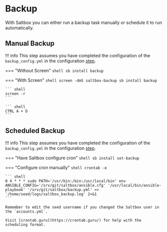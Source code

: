 # Backup

With Saltbox you can either run a backup task manually or schedule it to run automatically.

## Manual Backup

!!! info
    This step assumes you have completed the configuration of the `backup_config.yml` in the configuration [step](/../saltbox/backup/settings.md).

=== "Without Screen"
    ``` shell
    sb install backup
    ```

=== "With Screen"
    ``` shell
    screen -dmS saltbox-backup sb install backup
    ```

    ``` shell
    screen -r
    ```

    ``` shell
    CTRL A + D
    ```

## Scheduled Backup

!!! info
    This step assumes you have completed the configuration of the `backup_config.yml` in the configuration [step](/../saltbox/backup/settings.md).

=== "Have Saltbox configure cron"
    ``` shell
    sb install set-backup
    ```

=== "Configure cron manually"
    ``` shell
    crontab -e
    ```

    ``` shell
    0 4 * * * sudo PATH='/usr/bin:/bin:/usr/local/bin' env ANSIBLE_CONFIG='/srv/git/saltbox/ansible.cfg' '/usr/local/bin/ansible-playbook' '/srv/git/saltbox/backup.yml' >> '/home/seed/logs/saltbox_backup.log' 2>&1
    ```

    Remember to edit the seed username if you changed the Saltbox user in the `accounts.yml`.

    Visit [crontab.guru](https://crontab.guru/) for help with the scheduling format.
